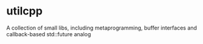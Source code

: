 # utilcpp
A collection of small libs, including metaprogramming, buffer interfaces and callback-based std::future analog
